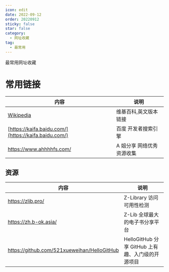 ```yaml
---
icon: edit
date: 2022-09-12
order: 20220912
sticky: false
star: false
category:
  - 网址收藏
tag:
  - 最常用
---
```


最常用网址收藏

<!-- more -->

# 常用链接

| 内容 | 说明 |
| ----- | ----- |
| [Wikipedia](https://en.wikipedia.org/wiki/Main_Page) | 维基百科,英文版本链接 |
| [https://kaifa.baidu.com/](https://kaifa.baidu.com/) | 百度 开发者搜索引擎 |
| https://www.ahhhhfs.com/ | A 姐分享 网络优秀资源收集 |

## 资源

| 内容 | 说明 |
| ----- | ----- |
| https://zlib.pro/ | Z-Library 访问可用性检测 |
| https://zh.b-ok.asia/ | Z-Lib 全球最大的电子书分享平台 |
| https://github.com/521xueweihan/HelloGitHub | HelloGitHub 分享 GitHub 上有趣、入门级的开源项目 |
